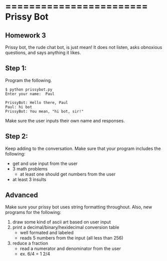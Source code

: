 ========================
Prissy Bot
========================
Homework 3
------------------------

Prissy bot, the rude chat bot, is just mean!  It does not listen, asks obnoxious questions, and says anything it likes.

Step 1:
-----------------------
Program the following.

```
$ python prissybot.py
Enter your name:  Paul
 
PrissyBot: Hello there, Paul
Paul: hi bot
PrissyBot: You mean, "hi bot, sir!"
```

Make sure the user inputs their own name and responses.


Step 2:
-----------------------
Keep adding to the conversation. Make sure that your program includes the following:

 * get and use input from the user
 * 3 math problems
    * at least one should get numbers from the user
 * at least 3 insults

Advanced
-------------------------
Make sure your prissy bot uses string formatting throughout.  Also, new programs for the following:
 
 1. draw some kind of ascii art based on user input
 2. print a decimal/binary/hexidecimal conversion table 
    * well formated and labeled
    * reads 5 numbers from the input (all less than 256)
 3. reduce a fraction
    * read a numerator and denominator from the user
    * ex.  6/4 = 1 2/4

